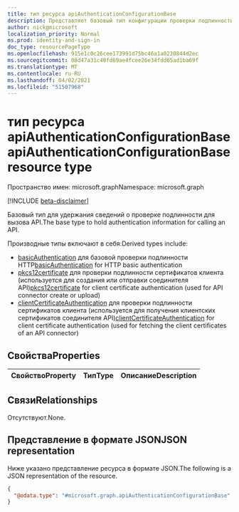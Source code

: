 ```yaml
---
title: тип ресурса apiAuthenticationConfigurationBase
description: Представляет базовый тип конфигурации проверки подлинности, используемой для вызова API.
author: nickgmicrosoft
localization_priority: Normal
ms.prod: identity-and-sign-in
doc_type: resourcePageType
ms.openlocfilehash: 915e1c0c26cee173991d75bc46a1a0230844d2ec
ms.sourcegitcommit: 08d47a31c48fd69ae4fcee26e34fdd65ad1ba69f
ms.translationtype: MT
ms.contentlocale: ru-RU
ms.lasthandoff: 04/02/2021
ms.locfileid: "51507968"
---
```

# <a name="apiauthenticationconfigurationbase-resource-type"></a><span data-ttu-id="4e59e-103">тип ресурса apiAuthenticationConfigurationBase</span><span class="sxs-lookup"><span data-stu-id="4e59e-103">apiAuthenticationConfigurationBase resource type</span></span>

<span data-ttu-id="4e59e-104">Пространство имен: microsoft.graph</span><span class="sxs-lookup"><span data-stu-id="4e59e-104">Namespace: microsoft.graph</span></span>

[!INCLUDE [beta-disclaimer](../../includes/beta-disclaimer.md)]

<span data-ttu-id="4e59e-105">Базовый тип для удержания сведений о проверке подлинности для вызова API.</span><span class="sxs-lookup"><span data-stu-id="4e59e-105">The base type to hold authentication information for calling an API.</span></span>

<span data-ttu-id="4e59e-106">Производные типы включают в себя:</span><span class="sxs-lookup"><span data-stu-id="4e59e-106">Derived types include:</span></span>
- <span data-ttu-id="4e59e-107">[basicAuthentication](basicauthentication.md) для базовой проверки подлинности HTTP</span><span class="sxs-lookup"><span data-stu-id="4e59e-107">[basicAuthentication](basicauthentication.md) for HTTP basic authentication</span></span>
- <span data-ttu-id="4e59e-108">[pkcs12certificate](pkcs12certificate.md) для проверки подлинности сертификатов клиента (используется для создания или отправки соединителя API)</span><span class="sxs-lookup"><span data-stu-id="4e59e-108">[pkcs12certificate](pkcs12certificate.md) for client certificate authentication (used for API connector create or upload)</span></span>
- <span data-ttu-id="4e59e-109">[clientCertificateAuthentication](pkcs12certificate.md) для проверки подлинности сертификатов клиента (используется для получения клиентских сертификатов соединителя API)</span><span class="sxs-lookup"><span data-stu-id="4e59e-109">[clientCertificateAuthentication](pkcs12certificate.md) for client certificate authentication (used for fetching the client certificates of an API connector)</span></span>

## <a name="properties"></a><span data-ttu-id="4e59e-110">Свойства</span><span class="sxs-lookup"><span data-stu-id="4e59e-110">Properties</span></span>

|<span data-ttu-id="4e59e-111">Свойство</span><span class="sxs-lookup"><span data-stu-id="4e59e-111">Property</span></span>|<span data-ttu-id="4e59e-112">Тип</span><span class="sxs-lookup"><span data-stu-id="4e59e-112">Type</span></span>|<span data-ttu-id="4e59e-113">Описание</span><span class="sxs-lookup"><span data-stu-id="4e59e-113">Description</span></span>|
|:---|:---|:---|

## <a name="relationships"></a><span data-ttu-id="4e59e-114">Связи</span><span class="sxs-lookup"><span data-stu-id="4e59e-114">Relationships</span></span>

<span data-ttu-id="4e59e-115">Отсутствуют.</span><span class="sxs-lookup"><span data-stu-id="4e59e-115">None.</span></span>

## <a name="json-representation"></a><span data-ttu-id="4e59e-116">Представление в формате JSON</span><span class="sxs-lookup"><span data-stu-id="4e59e-116">JSON representation</span></span>

<span data-ttu-id="4e59e-117">Ниже указано представление ресурса в формате JSON.</span><span class="sxs-lookup"><span data-stu-id="4e59e-117">The following is a JSON representation of the resource.</span></span>
<!-- {
  "blockType": "resource",
  "@odata.type": "microsoft.graph.apiAuthenticationConfigurationBase"
}
-->

``` json
{
  "@odata.type": "#microsoft.graph.apiAuthenticationConfigurationBase"
}
```

